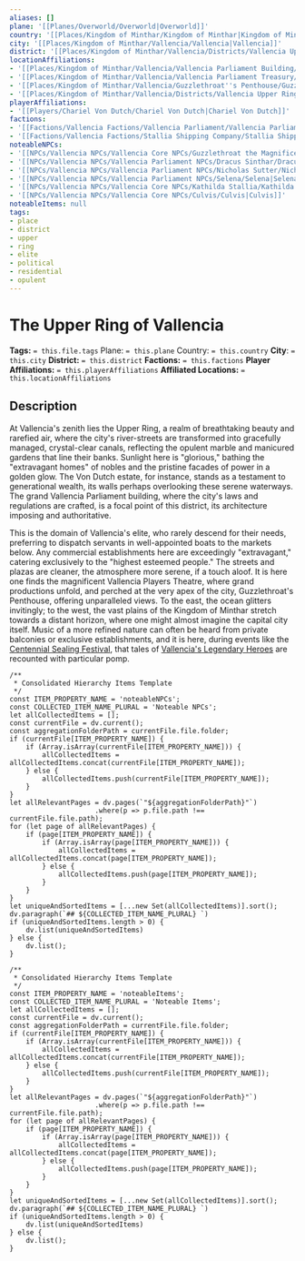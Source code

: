 ```yaml
---
aliases: []
plane: '[[Planes/Overworld/Overworld|Overworld]]'
country: '[[Places/Kingdom of Minthar/Kingdom of Minthar|Kingdom of Minthar]]'
city: '[[Places/Kingdom of Minthar/Vallencia/Vallencia|Vallencia]]'
district: '[[Places/Kingdom of Minthar/Vallencia/Districts/Vallencia Upper Ring/Vallencia Upper Ring|Vallencia Upper Ring]]'
locationAffiliations:
- '[[Places/Kingdom of Minthar/Vallencia/Vallencia Parliament Building/Vallencia Parliament Building|Vallencia Parliament Building]]'
- '[[Places/Kingdom of Minthar/Vallencia/Vallencia Parliament Treasury/Vallencia Parliament Treasury|Vallencia Parliament Treasury]]'
- '[[Places/Kingdom of Minthar/Vallencia/Guzzlethroat''s Penthouse/Guzzlethroat''s Penthouse|Guzzlethroat''s Penthouse]]'
- '[[Places/Kingdom of Minthar/Vallencia/Districts/Vallencia Upper Ring/Von Dutch Estate/Von Dutch Estate|Von Dutch Estate]]'
playerAffiliations:
- '[[Players/Chariel Von Dutch/Chariel Von Dutch|Chariel Von Dutch]]'
factions:
- '[[Factions/Vallencia Factions/Vallencia Parliament/Vallencia Parliament|Vallencia Parliament]]'
- '[[Factions/Vallencia Factions/Stallia Shipping Company/Stallia Shipping Company|Stallia Shipping Company]]'
noteableNPCs:
- '[[NPCs/Vallencia NPCs/Vallencia Core NPCs/Guzzlethroat the Magnificent/Guzzlethroat the Magnificent|Guzzlethroat the Magnificent]]'
- '[[NPCs/Vallencia NPCs/Vallencia Parliament NPCs/Dracus Sinthar/Dracus Sinthar|Dracus Sinthar]]'
- '[[NPCs/Vallencia NPCs/Vallencia Parliament NPCs/Nicholas Sutter/Nicholas Sutter|Nicholas Sutter]]'
- '[[NPCs/Vallencia NPCs/Vallencia Parliament NPCs/Selena/Selena|Selena]]'
- '[[NPCs/Vallencia NPCs/Vallencia Core NPCs/Kathilda Stallia/Kathilda Stallia|Kathilda Stallia]]'
- '[[NPCs/Vallencia NPCs/Vallencia Core NPCs/Culvis/Culvis|Culvis]]'
noteableItems: null
tags:
- place
- district
- upper
- ring
- elite
- political
- residential
- opulent
---
```


# The Upper Ring of Vallencia

**Tags:** `= this.file.tags`
Plane: `= this.plane`
Country: `= this.country`
**City**: `= this.city`
**District:** `= this.district`
**Factions:** `= this.factions`
**Player Affiliations:** `= this.playerAffiliations`
**Affiliated Locations:** `= this.locationAffiliations`

## Description

At Vallencia's zenith lies the Upper Ring, a realm of breathtaking beauty and rarefied air, where the city's river-streets are transformed into gracefully managed, crystal-clear canals, reflecting the opulent marble and manicured gardens that line their banks. Sunlight here is "glorious," bathing the "extravagant homes" of nobles and the pristine facades of power in a golden glow. The Von Dutch estate, for instance, stands as a testament to generational wealth, its walls perhaps overlooking these serene waterways. The grand Vallencia Parliament building, where the city's laws and regulations are crafted, is a focal point of this district, its architecture imposing and authoritative.

This is the domain of Vallencia's elite, who rarely descend for their needs, preferring to dispatch servants in well-appointed boats to the markets below. Any commercial establishments here are exceedingly "extravagant," catering exclusively to the "highest esteemed people." The streets and plazas are cleaner, the atmosphere more serene, if a touch aloof. It is here one finds the magnificent Vallencia Players Theatre, where grand productions unfold, and perched at the very apex of the city, Guzzlethroat's Penthouse, offering unparalleled views. To the east, the ocean glitters invitingly; to the west, the vast plains of the Kingdom of Minthar stretch towards a distant horizon, where one might almost imagine the capital city itself. Music of a more refined nature can often be heard from private balconies or exclusive establishments, and it is here, during events like the [Centennial Sealing Festival](/plotlines/history-of-vallencia/centennial-sealing-festival), that tales of [Vallencia's Legendary Heroes](/npcs/vallencia-npcs/vallencias-legendary-heroes/vallencias-legendary-heroes) are recounted with particular pomp.

````dataviewjs
/**
 * Consolidated Hierarchy Items Template
 */
const ITEM_PROPERTY_NAME = 'noteableNPCs';
const COLLECTED_ITEM_NAME_PLURAL = 'Noteable NPCs';
let allCollectedItems = [];
const currentFile = dv.current();
const aggregationFolderPath = currentFile.file.folder;
if (currentFile[ITEM_PROPERTY_NAME]) {
    if (Array.isArray(currentFile[ITEM_PROPERTY_NAME])) {
        allCollectedItems = allCollectedItems.concat(currentFile[ITEM_PROPERTY_NAME]);
    } else {
        allCollectedItems.push(currentFile[ITEM_PROPERTY_NAME]);
    }
}
let allRelevantPages = dv.pages(`"${aggregationFolderPath}"`)
                     .where(p => p.file.path !== currentFile.file.path);
for (let page of allRelevantPages) {
    if (page[ITEM_PROPERTY_NAME]) {
        if (Array.isArray(page[ITEM_PROPERTY_NAME])) {
            allCollectedItems = allCollectedItems.concat(page[ITEM_PROPERTY_NAME]);
        } else {
            allCollectedItems.push(page[ITEM_PROPERTY_NAME]);
        }
    }
}
let uniqueAndSortedItems = [...new Set(allCollectedItems)].sort();
dv.paragraph(`## ${COLLECTED_ITEM_NAME_PLURAL} `)
if (uniqueAndSortedItems.length > 0) {
    dv.list(uniqueAndSortedItems)
} else {
    dv.list();
}
````

````dataviewjs
/**
 * Consolidated Hierarchy Items Template
 */
const ITEM_PROPERTY_NAME = 'noteableItems';
const COLLECTED_ITEM_NAME_PLURAL = 'Noteable Items';
let allCollectedItems = [];
const currentFile = dv.current();
const aggregationFolderPath = currentFile.file.folder;
if (currentFile[ITEM_PROPERTY_NAME]) {
    if (Array.isArray(currentFile[ITEM_PROPERTY_NAME])) {
        allCollectedItems = allCollectedItems.concat(currentFile[ITEM_PROPERTY_NAME]);
    } else {
        allCollectedItems.push(currentFile[ITEM_PROPERTY_NAME]);
    }
}
let allRelevantPages = dv.pages(`"${aggregationFolderPath}"`)
                     .where(p => p.file.path !== currentFile.file.path);
for (let page of allRelevantPages) {
    if (page[ITEM_PROPERTY_NAME]) {
        if (Array.isArray(page[ITEM_PROPERTY_NAME])) {
            allCollectedItems = allCollectedItems.concat(page[ITEM_PROPERTY_NAME]);
        } else {
            allCollectedItems.push(page[ITEM_PROPERTY_NAME]);
        }
    }
}
let uniqueAndSortedItems = [...new Set(allCollectedItems)].sort();
dv.paragraph(`## ${COLLECTED_ITEM_NAME_PLURAL} `)
if (uniqueAndSortedItems.length > 0) {
    dv.list(uniqueAndSortedItems)
} else {
    dv.list();
}
````
